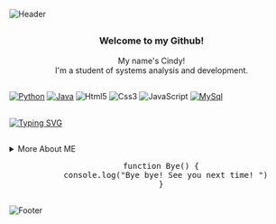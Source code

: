 ![Header](https://github.com/CindySCoimbra/CindySCoimbra/assets/142323219/15b2468c-8f27-4ffa-8857-37b3b332a4df)

##
<!--PRESENTATION -->
<div>
  <h3 align= "center">
    Welcome to my Github!
  </h3>
  <p align="center"> 
    My name's Cindy!<br> I'm a student of systems analysis and development.   
  </p>
</div>

##
<!--LANGUAGES -->
[![Python](https://img.shields.io/badge/Python-340634?style=for-the-badge&logo=python&logoColor=white)](https://www.python.org/)
[![Java](https://img.shields.io/badge/Java-670442?style=for-the-badge&logo=openjdk&logoColor=white)](https://www.java.com/pt-BR/)
![Html5](https://img.shields.io/badge/HTML5-980f42?style=for-the-badge&logo=html5&logoColor=white)
![Css3](https://img.shields.io/badge/CSS3-ae203c?style=for-the-badge&logo=css3&logoColor=white)
![JavaScript](https://img.shields.io/badge/JavaScript-c13433?style=for-the-badge&logo=javascript&logoColor=white)
[![MySql](https://img.shields.io/badge/MySQL-d04b26?style=for-the-badge&logo=mysql&logoColor=white)](https://www.mysql.com/)

##

[![Typing SVG](https://readme-typing-svg.herokuapp.com?font=Teko&weight=300&size=45&pause=700&color=ae203c&background=05020700&center=true&vCenter=true&random=false&width=1000&lines=I'm+an+Analyst;I'm+Creative;I'm+Programmer;I'm+dreamer)](https://git.io/typing-svg)

##

<!-- MORE ABOUT ME -->
<details>
  <summary> More About ME </summary>
  <ul>
    <li>🎓 I'm a student of systems analysis and development by Fatec</li>
    <li>📚 I'm studying Python | Dev Web | Java | MySQL | Kotlin | Android Studio </li> 
    <li>🗣️​ I speak fluent/native Potuguese | Basic English</li>
    <li>🚀​ I always try to be organized, creative and innovative in my routines</li>
    <li>🤓​ I like learning new things! </li>
  </ul>
  
</details>

<div align= "center">
  <pre>
    function Bye() {
      console.log("Bye bye! See you next time! ")
    }
  </pre>
</div>


![Footer](https://github.com/CindySCoimbra/CindySCoimbra/assets/142323219/13febe22-f0b7-466a-94ff-5aa696d4fdb5)


<!---
CindySCoimbra/CindySCoimbra is a ✨ special ✨ repository because its `README.md` (this file) appears on your GitHub profile.
You can click the Preview link to take a look at your changes.
--->
